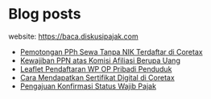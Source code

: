# Blog posts

website: https://baca.diskusipajak.com

<!-- BLOG-POST-LIST:START -->
- [Pemotongan PPh Sewa Tanpa NIK Terdaftar di Coretax](https://baca.diskusipajak.com/pemotongan-pph-sewa-tanpa-nik-terdaftar-di-coretax/)
- [Kewajiban PPN atas Komisi Afiliasi Berupa Uang](https://baca.diskusipajak.com/kewajiban-ppn-atas-komisi-afiliasi-berupa-uang/)
- [Leaflet Pendaftaran WP OP Pribadi Penduduk](https://baca.diskusipajak.com/leaflet-pendaftaran-wp-op-pribadi-penduduk/)
- [Cara Mendapatkan Sertifikat Digital di Coretax](https://baca.diskusipajak.com/cara-mendapatkan-sertifikat-digital-di-coretax/)
- [Pengajuan Konfirmasi Status Wajib Pajak](https://baca.diskusipajak.com/pengajuan-konfirmasi-status-wajib-pajak/)
<!-- BLOG-POST-LIST:END -->

<!--
**kelaspajak/kelaspajak** is a ✨ _special_ ✨ repository because its `README.md` (this file) appears on your GitHub profile.

Here are some ideas to get you started:

- 🔭 I’m currently working on ...
- 🌱 I’m currently learning ...
- 👯 I’m looking to collaborate on ...
- 🤔 I’m looking for help with ...
- 💬 Ask me about ...
- 📫 How to reach me: ...
- 😄 Pronouns: ...
- ⚡ Fun fact: ...
-->
